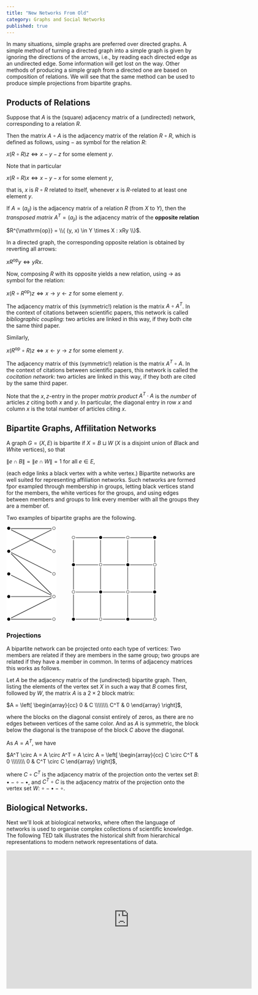 ```yaml
---
title: "New Networks From Old"
category: Graphs and Social Networks
published: true
---
```


In many situations, simple graphs are preferred over directed graphs.
A simple method of turning a directed graph into a simple graph is
given by ignoring the directions of the arrows, i.e., by reading each
directed edge as an undirected edge.  Some information will get lost
on the way.  Other methods of producing a simple graph from a directed
one are based on composition of relations.  We will see that the same
method can be used to produce simple projections from bipartite
graphs.

##  Products of Relations

Suppose that $A$ is the (square) adjacency matrix of
a (undirected) network, corresponding to a relation $R$.

Then the matrix $A \circ A$ is the adjacency matrix of the
relation $R \circ R$, which is defined as follows, using $-$ as
symbol for the relation $R$:

$x (R \circ R) z \iff x - y - z$ for some element $y$.

Note that in particular

$x (R \circ R) x \iff x - y - x$ for some element $y$,

that is, $x$ is $R \circ R$ related to itself, whenever $x$ is
$R$-related to at least one element $y$.


If $A = (a_{ij})$ is the adjacency matrix of a relation $R$ (from $X$
to $Y$), then the _transposed matrix_ $A^T = (a_{ji})$ is the adjacency matrix
of the __opposite relation__

$R^{\mathrm{op}} = \\{ (y, x) \in Y \times X : xRy \\}$.

In a directed graph, the corresponding opposite relation is obtained by
reverting all arrows:

$x R^{\mathrm{op}} y \iff y R x$.

Now, composing $R$ with its opposite yields a new relation,
using $\to$ as symbol for the relation:

$x (R \circ R^{\mathrm{op}}) z \iff x \to y \leftarrow z$ for some element $y$.

The adjacency matrix of this (symmetric!) relation is the matrix $A \circ A^T$.
In the context of citations between scientific papers, this
network is called _bibliographic coupling_:  two articles are
linked in this way, if they both cite the same third paper.

Similarly,

$x (R^{\mathrm{op}} \circ R) z \iff x \leftarrow y \to z$ for some element $y$.

The adjacency matrix of this (symmetric!) relation is the matrix $A^T \circ A$.
In the context of citations between scientific papers, this
network is called the  _cocitation network_:  two articles are
linked in this way, if they both are cited by the same third paper.

Note that the $x,z$-entry in the proper _matrix product_ $A^T \cdot A$
is the _number_ of articles $z$ citing both $x$ and $y$.
In particular, the diagonal entry in row $x$ and column $x$ is
the total number of articles citing $x$.

##  Bipartite Graphs, Affilitation Networks

A graph $G = (X, E)$ is bipartite if
$X = B \sqcup W$ ($X$ is a disjoint union of $B$lack and $W$hite vertices),
so that

$\|e \cap B\| = \|e \cap W\| = 1$ for all $e \in E$,

(each edge links a black vertex with a white vertex.)  Bipartite
networks are well suited for representing affiliation networks.
Such networks are formed fpor exampled through membership in groups,
letting black vertices stand for the members, the white vertices for
the groups, and using edges between members and groups to link every
member with all the groups they are a member of.

Two examples of bipartite graphs are the following.

![bipartite1]          ![bipartite2]

### Projections

A bipartite network can be projected onto each type of vertices:
Two members are related if they are members in the same group;
two groups are related if they have a member in common.  In terms
of adjacency matrices this works as follows.

Let $A$ be the adjacency matrix of the (undirected) bipartite graph.
Then, listing the elements of the vertex set $X$ in such a way that
$B$ comes first, followed by $W$, the matrix $A$ is a $2 \times 2$ block matrix:

$A = \left[
\begin{array}{cc}
0 & C \\\\\\\\
C^T & 0
\end{array}
\right]$,

where the blocks on the diagonal consist entirely of zeros, as there
are no edges between vertices of the same color.  And as $A$ is
symmetric, the block below the diagonal is the transpose of the block
$C$ above the diagonal.

As $A = A^T$, we have

$A^T \circ A = A \circ A^T = A \circ A = \left[
\begin{array}{cc}
C \circ C^T & 0 \\\\\\\\
0 & C^T \circ C
\end{array}
\right]$,

where $C \circ C^T$ is the adjacency matrix of the projection onto
the vertex set $B$: ${\bullet} - {\circ} - {\bullet}$,
and $C^T \circ C$ is the adjacency matrix of the projection onto
the vertex set $W$: ${\circ} - {\bullet} - {\circ}$.

##  Biological Networks.

Next we'll look at biological networks, where often the language
of networks is used to organise complex collections of scientific knowledge.
The following TED talk illustrates the historical shift from
hierarchical representations to modern network representations of data.

<iframe src="https://embed.ted.com/talks/manuel_lima_a_visual_history_of_human_knowledge" width="640" height="360" frameborder="0" scrolling="no" webkitAllowFullScreen mozallowfullscreen allowFullScreen></iframe>

[graph1]: /images/graph1.png
[components]: /images/components.png
[bipartite1]: /images/bipartite1.png
[bipartite2]: /images/bipartite2.png
